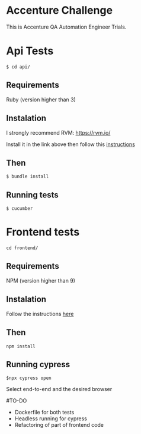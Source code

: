 # Accenture Challenge
This is Accenture QA Automation Engineer Trials.

# Api Tests
`$ cd api/`

## Requirements
Ruby (version higher than 3)

## Instalation
I strongly recommend RVM: https://rvm.io/

Install it in the link above then follow this [instructions](https://rvm.io/rubies/installing)

## Then
`$ bundle install`

## Running tests
`$ cucumber`

# Frontend tests
`cd frontend/`

## Requirements
NPM (version higher than 9)

## Instalation
Follow the instructions [here](https://docs.npmjs.com/downloading-and-installing-node-js-and-npm)

## Then
`npm install`

## Running cypress
`$npx cypress open`

Select end-to-end and the desired browser

#TO-DO
- Dockerfile for both tests
- Headless running for cypress
- Refactoring of part of frontend code

